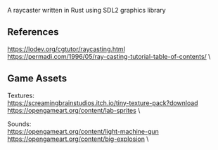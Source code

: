 A raycaster written in Rust using SDL2 graphics library

## References
https://lodev.org/cgtutor/raycasting.html \
https://permadi.com/1996/05/ray-casting-tutorial-table-of-contents/ \

## Game Assets
Textures: \
https://screamingbrainstudios.itch.io/tiny-texture-pack?download \
https://opengameart.org/content/lab-sprites \

Sounds: \
https://opengameart.org/content/light-machine-gun \
https://opengameart.org/content/big-explosion \